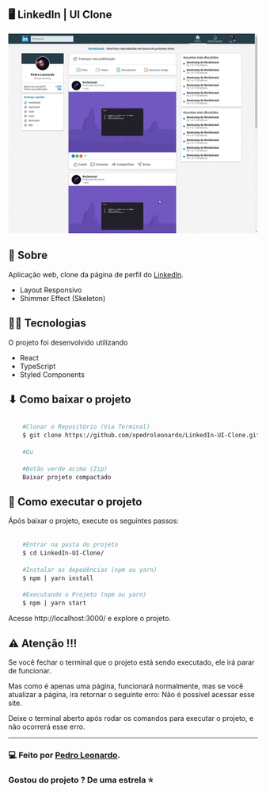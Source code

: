 ## 🖥️ LinkedIn | UI Clone

<div align="center">
    <img src="./src/assets/README.gif">
</div>

## 📑 Sobre

Aplicação web, clone da página de perfil do [LinkedIn](https://linkedin.com).

- Layout Responsivo
- Shimmer Effect (Skeleton)

## 👨‍💻 Tecnologias 

O projeto foi desenvolvido utilizando

- React
- TypeScript
- Styled Components

## ⬇ Como baixar o projeto

```bash

    #Clonar o Repositório (Via Terminal)
    $ git clone https://github.com/xpedroleonardo/LinkedIn-UI-Clone.git

    #Ou

    #Botão verde acima (Zip)
    Baixar projeto compactado

```

## 🚀 Como executar o projeto

Ápós baixar o projeto, execute os seguintes passos: 

```bash

    #Entrar na pasta do projeto
    $ cd LinkedIn-UI-Clone/

    #Instalar as depedências (npm ou yarn)
    $ npm | yarn install

    #Executando o Projeto (npm ou yarn)
    $ npm | yarn start

```

Acesse http://localhost:3000/ e explore o projeto.

## ⚠ Atenção !!!

Se você fechar o terminal que o projeto está sendo executado, ele irá parar de funcionar.

Mas como é apenas uma página, funcionará normalmente, mas se você atualizar a página,
ira retornar o seguinte erro: Não é possível acessar esse site.

Deixe o terminal aberto após rodar os comandos para executar o projeto, e não ocorrerá
esse erro.

---

### 💻 Feito por [Pedro Leonardo](https://github.com/xpedroleonardo). 

### Gostou do projeto ? De uma estrela ⭐